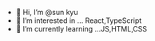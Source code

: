 - 👋 Hi, I’m @sun kyu
- 👀 I’m interested in ... React,TypeScript
- 🌱 I’m currently learning ...JS,HTML,CSS

<!---
tjsrbkR/tjsrbkR is a ✨ special ✨ repository because its `README.md` (this file) appears on your GitHub profile.
You can click the Preview link to take a look at your changes.
--->
